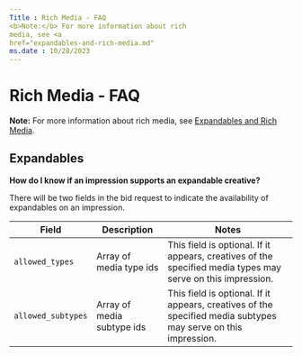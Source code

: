 ```yaml
---
Title : Rich Media - FAQ
<b>Note:</b> For more information about rich
media, see <a
href="expandables-and-rich-media.md"
ms.date : 10/28/2023
---
```



# Rich Media - FAQ






<b>Note:</b> For more information about rich
media, see <a
href="expandables-and-rich-media.md"
class="xref" target="_blank">Expandables and Rich Media</a>.






## Expandables

**How do I know if an impression supports an expandable creative?**

There will be two fields in the bid request to indicate the availability
of expandables on an impression.

<table id="rich-media-faq__table_zhh_4x5_4wb" class="table">
<thead class="thead">
<tr class="header row">
<th id="rich-media-faq__table_zhh_4x5_4wb__entry__1"
class="entry colsep-1 rowsep-1">Field</th>
<th id="rich-media-faq__table_zhh_4x5_4wb__entry__2"
class="entry colsep-1 rowsep-1">Description</th>
<th id="rich-media-faq__table_zhh_4x5_4wb__entry__3"
class="entry colsep-1 rowsep-1">Notes</th>
</tr>
</thead>
<tbody class="tbody">
<tr class="odd row">
<td class="entry colsep-1 rowsep-1"
headers="rich-media-faq__table_zhh_4x5_4wb__entry__1"><code
class="ph codeph">allowed_types</code></td>
<td class="entry colsep-1 rowsep-1"
headers="rich-media-faq__table_zhh_4x5_4wb__entry__2">Array of media
type ids</td>
<td class="entry colsep-1 rowsep-1"
headers="rich-media-faq__table_zhh_4x5_4wb__entry__3">This field is
optional. If it appears, creatives of the specified media types may
serve on this impression.</td>
</tr>
<tr class="even row">
<td class="entry colsep-1 rowsep-1"
headers="rich-media-faq__table_zhh_4x5_4wb__entry__1"><code
class="ph codeph">allowed_subtypes</code></td>
<td class="entry colsep-1 rowsep-1"
headers="rich-media-faq__table_zhh_4x5_4wb__entry__2">Array of media
subtype ids</td>
<td class="entry colsep-1 rowsep-1"
headers="rich-media-faq__table_zhh_4x5_4wb__entry__3">This field is
optional. If it appears, creatives of the specified media subtypes may
serve on this impression.</td>
</tr>
</tbody>
</table>






